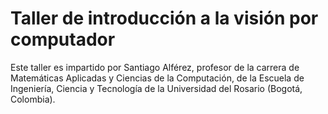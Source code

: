 # Taller de introducción a la visión por computador

Este taller es impartido por Santiago Alférez, profesor de la carrera de Matemáticas Aplicadas y Ciencias de la Computación, de la Escuela de Ingeniería, Ciencia y Tecnología de la Universidad del Rosario (Bogotá, Colombia).

